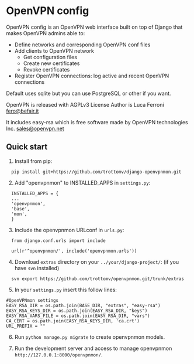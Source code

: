 
# OpenVPN config

OpenVPN config is an OpenVPN web interface built on top of Django that makes OpenVPN admins able to:

* Define networks and corresponding OpenVPN conf files
* Add clients to OpenVPN network
    * Get configuration files
    * Create new certificates
    * Revoke certificates
* Register OpenVPN connections: log active and recent OpenVPN connections

Default uses sqlite but you can use PostgreSQL or other if you want.

OpenVPN is released with AGPLv3 License
Author is Luca Ferroni <fero@befair.it>

It includes easy-rsa which is free software made by OpenVPN technologies Inc. <sales@openvpn.net>


Quick start
-----------
1. Install from pip:

```
  pip install git+https://github.com/trottomv/django-openvpnmon.git
```

2. Add "openvpnmon" to INSTALLED_APPS in `settings.py`:

```
  INSTALLED_APPS = {
  ...
  'openvpnmon',
  'base',
  'mon',
  }
```

3. Include the openvpnmon URLconf in `urls.py`:

```
  from django.conf.urls import include

  url(r'^openvpnmon/', include('openvpnmon.urls'))
```
4. Download `extras` directory on your `../your/django-project/`: (if you have `svn` installed)

```
  svn export https://github.com/trottomv/openvpnmon.git/trunk/extras
```
5. In your `settings.py` insert this follow lines:

```
#OpenVPNmon settings
EASY_RSA_DIR = os.path.join(BASE_DIR, "extras", "easy-rsa")
EASY_RSA_KEYS_DIR = os.path.join(EASY_RSA_DIR, "keys")
EASY_RSA_VARS_FILE = os.path.join(EASY_RSA_DIR, "vars")
CA_CERT = os.path.join(EASY_RSA_KEYS_DIR, 'ca.crt')
URL_PREFIX = ""
```

6. Run `python manage.py migrate` to create openvpnmon models.

7. Run the development server and access to manage openvpnmon `http://127.0.0.1:8000/openvpnmon/`.



